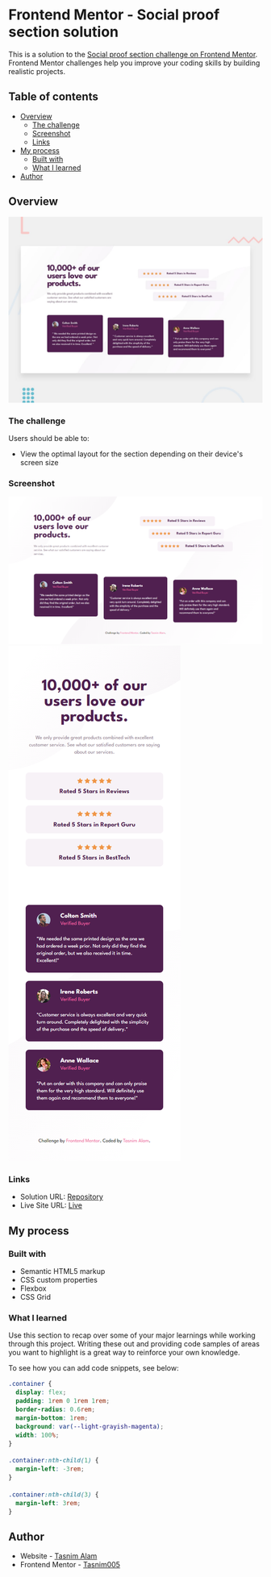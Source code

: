# Frontend Mentor - Social proof section solution

This is a solution to the [Social proof section challenge on Frontend Mentor](https://www.frontendmentor.io/challenges/social-proof-section-6e0qTv_bA). Frontend Mentor challenges help you improve your coding skills by building realistic projects. 

## Table of contents

- [Overview](#overview)
  - [The challenge](#the-challenge)
  - [Screenshot](#screenshot)
  - [Links](#links)
- [My process](#my-process)
  - [Built with](#built-with)
  - [What I learned](#what-i-learned)
- [Author](#author)


## Overview
![Design preview for the Social proof section coding challenge](./design/desktop-preview.jpg)
### The challenge

Users should be able to:

- View the optimal layout for the section depending on their device's screen size

### Screenshot

![desktop-preview](images/desktop-preview.png)
![mobile-preview](images/mobile-preview.png)

### Links

- Solution URL: [Repository](https://github.com/Tasnim005/Social-proof-section)
- Live Site URL: [Live](https://tasnim005.github.io/Social-proof-section/)

## My process

### Built with

- Semantic HTML5 markup
- CSS custom properties
- Flexbox
- CSS Grid

### What I learned

Use this section to recap over some of your major learnings while working through this project. Writing these out and providing code samples of areas you want to highlight is a great way to reinforce your own knowledge.

To see how you can add code snippets, see below:


```css
.container {
  display: flex;
  padding: 1rem 0 1rem 1rem;
  border-radius: 0.6rem;
  margin-bottom: 1rem;
  background: var(--light-grayish-magenta);
  width: 100%;
}

.container:nth-child(1) {
  margin-left: -3rem;
}

.container:nth-child(3) {
  margin-left: 3rem;
}
```


## Author
- Website - [Tasnim Alam](https://github.com/Tasnim005)
- Frontend Mentor - [Tasnim005](https://www.frontendmentor.io/profile/Tasnim005)
